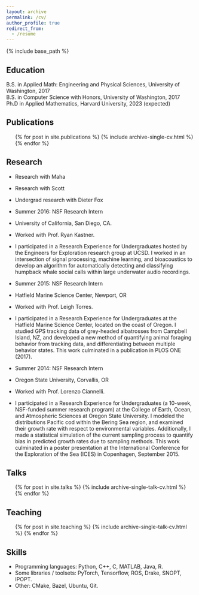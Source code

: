 ```yaml
---
layout: archive
permalink: /cv/
author_profile: true
redirect_from:
  - /resume
---
```


{% include base_path %}

Education
------
B.S. in Applied Math: Engineering and Physical Sciences, University of Washington, 2017  
B.S. in Computer Science with Honors, University of Washington, 2017  
Ph.D in Applied Mathematics, Harvard University, 2023 (expected)  

Publications
------
  <ul>{% for post in site.publications %}
    {% include archive-single-cv.html %}
  {% endfor %}</ul>
  
Research
------

* Research with Maha

* Research with Scott

* Undergrad research with Dieter Fox

* Summer 2016: NSF Research Intern
* University of California, San Diego, CA.
* Worked with Prof. Ryan Kastner.
* I participated in a Research Experience for Undergraduates hosted by the Engineers for Exploration research group at UCSD. I worked in an intersection of signal processing, machine learning, and bioacoustics to develop an algorithm for automatically detecting and classifying humpback whale social calls within large underwater audio recordings.

* Summer 2015: NSF Research Intern
* Hatfield Marine Science Center, Newport, OR
* Worked with Prof. Leigh Torres.
* I participated in a Research Experience for Undergraduates at the Hatfield Marine Science Center, located on the coast of Oregon. I studied GPS tracking data of grey-headed albatrosses from Campbell Island, NZ, and developed a new method of quantifying animal foraging behavior from tracking data, and differentiating between multiple behavior states. This work culminated in a publication in PLOS ONE (2017).

* Summer 2014: NSF Research Intern
* Oregon State University, Corvallis, OR
* Worked with Prof. Lorenzo Ciannelli.
* I participated in a Research Experience for Undergraduates (a 10-week, NSF-funded summer research program) at the College of Earth, Ocean, and Atmospheric Sciences at Oregon State University. I modeled the distributions Pacific cod within the Bering Sea region, and examined their growth rate with respect to environmental variables. Additionally, I made a statistical simulation of the current sampling process to quantify bias in predicted growth rates due to sampling methods. This work culminated in a poster presentation at the International Conference for the Exploration of the Sea (ICES) in Copenhagen, September 2015.


Talks
------
  <ul>{% for post in site.talks %}
    {% include archive-single-talk-cv.html %}
  {% endfor %}</ul>
  
Teaching
------
  <ul>{% for post in site.teaching %}
    {% include archive-single-talk-cv.html %}
  {% endfor %}</ul>

Skills
------
* Programming languages: Python, C++, C, MATLAB, Java, R.
* Some libraries / toolsets: PyTorch, Tensorflow, ROS, Drake, SNOPT, IPOPT.
* Other: CMake, Bazel, Ubuntu, Git.
